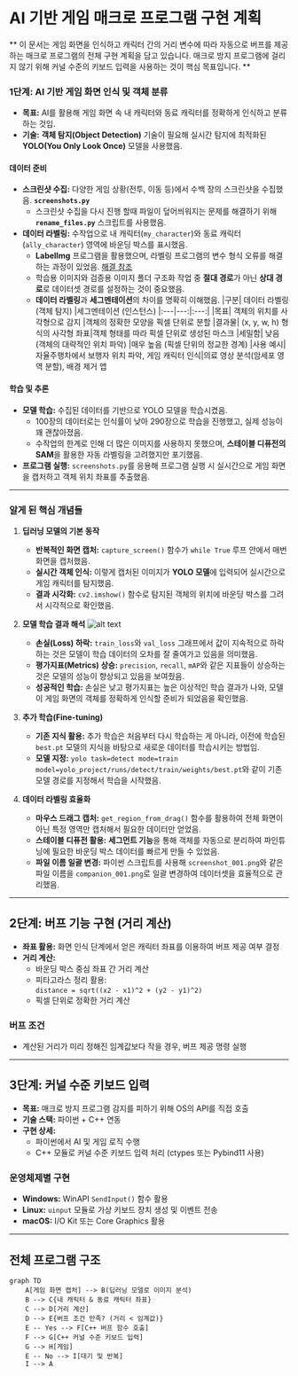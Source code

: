 # AI 기반 게임 매크로 프로그램 구현 계획
**
이 문서는 게임 화면을 인식하고 캐릭터 간의 거리 변수에 따라 자동으로 버프를 제공하는 매크로 프로그램의 전체 구현 계획을 담고 있습니다. 매크로 방지 프로그램에 걸리지 않기 위해 커널 수준의 키보드 입력을 사용하는 것이 핵심 목표입니다.
**

### 1단계: AI 기반 게임 화면 인식 및 객체 분류

* **목표:** AI를 활용해 게임 화면 속 내 캐릭터와 동료 캐릭터를 정확하게 인식하고 분류하는 것임.
* **기술:** **객체 탐지(Object Detection)** 기술이 필요해 실시간 탐지에 최적화된 **YOLO(You Only Look Once)** 모델을 사용했음.

#### 데이터 준비

* **스크린샷 수집:** 다양한 게임 상황(전투, 이동 등)에서 수백 장의 스크린샷을 수집했음. **`screenshots.py`**
    * 스크린샷 수집을 다시 진행 할때  파일이 덮어씌워지는 문제를 해결하기 위해 **`rename_files.py`** 스크립트를 사용했음.
* **데이터 라벨링:** 수작업으로 내 캐릭터(`my_character`)와 동료 캐릭터(`ally_character`) 영역에 바운딩 박스를 표시했음.
    * **LabelImg** 프로그램을 활용했으며, 라벨링 프로그램의 변수 형식 오류를 해결하는 과정이 있었음. [해결 참조](https://velog.io/@hglee_gun/Data-Labeling)
    * 학습용 이미지와 검증용 이미지 폴더 구조화 작업 중 **절대 경로**가 아닌 **상대 경로**로 데이터셋 경로를 설정하는 것이 중요했음.
    * **데이터 라벨링**과 **세그멘테이션**의 차이를 명확히 이해했음.
        |구분|	데이터 라벨링 (객체 탐지)  |세그멘테이션 (인스턴스)
        |:---|---:|:---:|
        |목표|	객체의 위치를 사각형으로 감지  |객체의 정확한 모양을 픽셀 단위로 분할
        |결과물|	(x, y, w, h) 형식의 사각형 좌표|객체 형태를 따라 픽셀 단위로 생성된 마스크
        |세밀함|	낮음 (객체의 대략적인 위치 파악) |매우 높음 (픽셀 단위의 정교한 경계)
        |사용 예시|	자율주행차에서 보행자 위치 파악, 게임 캐릭터 인식|의료 영상 분석(암세포 영역 분할), 배경 제거 앱

#### 학습 및 추론

* **모델 학습:** 수집된 데이터를 기반으로 YOLO 모델을 학습시켰음.
    * 100장의 데이터로는 인식률이 낮아 290장으로 학습을 진행했고, 실제 성능이 꽤 괜찮아졌음.
    * 수작업의 한계로 인해 더 많은 이미지를 사용하지 못했으며, **스테이블 디퓨전의 SAM**을 활용한 자동 라벨링을 고려했지만 포기했음.
* **프로그램 실행:** `screenshots.py`를 응용해 프로그램 실행 시 실시간으로 게임 화면을 캡처하고 객체 위치 좌표를 추출했음.

---

### 알게 된 핵심 개념들

1.  **딥러닝 모델의 기본 동작**
    * **반복적인 화면 캡처:** `capture_screen()` 함수가 `while True` 루프 안에서 매번 화면을 캡처했음.
    * **실시간 객체 인식:** 이렇게 캡처된 이미지가 **YOLO 모델**에 입력되어 실시간으로 게임 캐릭터를 탐지했음.
    * **결과 시각화:** `cv2.imshow()` 함수로 탐지된 객체의 위치에 바운딩 박스를 그려서 시각적으로 확인했음.

2.  **모델 학습 결과 해석** ![alt text](yolo_project/Game_Macro/companion_try/results.png)
    * **손실(Loss) 하락:** `train_loss`와 `val_loss` 그래프에서 값이 지속적으로 하락하는 것은 모델이 학습 데이터의 오차를 잘 줄여가고 있음을 의미했음.
    * **평가지표(Metrics) 상승:** `precision`, `recall`, `mAP`와 같은 지표들이 상승하는 것은 모델의 성능이 향상되고 있음을 보여줬음.
    * **성공적인 학습:** 손실은 낮고 평가지표는 높은 이상적인 학습 결과가 나와, 모델이 게임 화면의 객체를 정확하게 인식할 준비가 되었음을 확인했음.

3.  **추가 학습(Fine-tuning)**
    * **기존 지식 활용:** 추가 학습은 처음부터 다시 학습하는 게 아니라, 이전에 학습된 `best.pt` 모델의 지식을 바탕으로 새로운 데이터를 학습시키는 방법임.
    * **모델 지정:** `yolo task=detect mode=train model=yolo_project/runs/detect/train/weights/best.pt`와 같이 기존 모델 경로를 지정해서 학습을 시작했음.

4.  **데이터 라벨링 효율화**
    * **마우스 드래그 캡처:** `get_region_from_drag()` 함수를 활용하여 전체 화면이 아닌 특정 영역만 캡처해서 필요한 데이터만 얻었음.
    * **스테이블 디퓨전 활용:** **세그먼트 기능**을 통해 객체를 자동으로 분리하여 파인튜닝에 필요한 바운딩 박스 데이터를 빠르게 만들 수 있었음.
    * **파일 이름 일괄 변경:** 파이썬 스크립트를 사용해 `screenshot_001.png`와 같은 파일 이름을 `companion_001.png`로 일괄 변경하여 데이터셋을 효율적으로 관리했음.
---

## 2단계: 버프 기능 구현 (거리 계산)

- **좌표 활용:** 화면 인식 단계에서 얻은 캐릭터 좌표를 이용하여 버프 제공 여부 결정
- **거리 계산:** 
  - 바운딩 박스 중심 좌표 간 거리 계산
  - 피타고라스 정리 활용:  
    `distance = sqrt((x2 - x1)^2 + (y2 - y1)^2)`
  - 픽셀 단위로 정확한 거리 계산

### 버프 조건
- 계산된 거리가 미리 정해진 임계값보다 작을 경우, 버프 제공 명령 실행

---

## 3단계: 커널 수준 키보드 입력

- **목표:** 매크로 방지 프로그램 감지를 피하기 위해 OS의 API를 직접 호출
- **기술 스택:** 파이썬 + C++ 연동
- **구현 상세:**
  - 파이썬에서 AI 및 게임 로직 수행
  - C++ 모듈로 커널 수준 키보드 입력 처리 (ctypes 또는 Pybind11 사용)

### 운영체제별 구현
- **Windows:** WinAPI `SendInput()` 함수 활용
- **Linux:** `uinput` 모듈로 가상 키보드 장치 생성 및 이벤트 전송
- **macOS:** I/O Kit 또는 Core Graphics 활용

---

## 전체 프로그램 구조

```mermaid
graph TD
    A[게임 화면 캡처] --> B(딥러닝 모델로 이미지 분석)
    B --> C{내 캐릭터 & 동료 캐릭터 좌표}
    C --> D[거리 계산]
    D --> E{버프 조건 만족? (거리 < 임계값)}
    E -- Yes --> F[C++ 버프 함수 호출]
    F --> G[C++ 커널 수준 키보드 입력]
    G --> H[게임]
    E -- No --> I[대기 및 반복]
    I --> A


